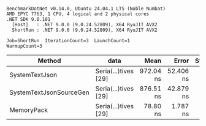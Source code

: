 ```

BenchmarkDotNet v0.14.0, Ubuntu 24.04.1 LTS (Noble Numbat)
AMD EPYC 7763, 1 CPU, 4 logical and 2 physical cores
.NET SDK 9.0.101
  [Host]   : .NET 9.0.0 (9.0.24.52809), X64 RyuJIT AVX2
  ShortRun : .NET 9.0.0 (9.0.24.52809), X64 RyuJIT AVX2

Job=ShortRun  IterationCount=3  LaunchCount=1  
WarmupCount=3  

```
| Method                  | data                 | Mean      | Error     | StdDev   | Min       | Max       | Gen0   | Allocated |
|------------------------ |--------------------- |----------:|----------:|---------:|----------:|----------:|-------:|----------:|
| SystemTextJson          | Seria(...)tives [29] | 972.04 ns | 52.406 ns | 2.873 ns | 970.32 ns | 975.35 ns | 0.0267 |     464 B |
| SystemTextJsonSourceGen | Seria(...)tives [29] | 876.51 ns | 42.879 ns | 2.350 ns | 874.73 ns | 879.18 ns | 0.0334 |     568 B |
| MemoryPack              | Seria(...)tives [29] |  78.80 ns |  1.787 ns | 0.098 ns |  78.69 ns |  78.87 ns | 0.0072 |     120 B |
